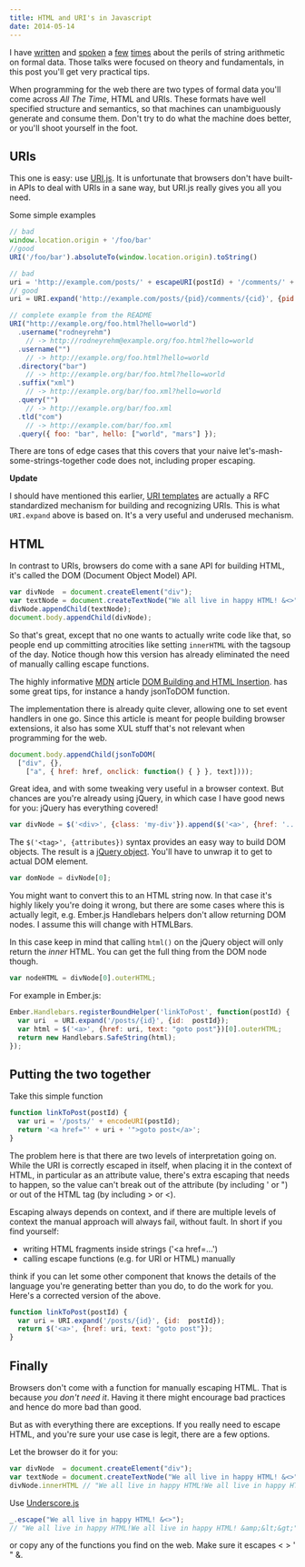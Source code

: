 ```yaml
---
title: HTML and URI's in Javascript
date: 2014-05-14
---
```


I have [written](http://devblog.arnebrasseur.net/2013-04-plain-text) and [spoken](http://devblog.arnebrasseur.net/speaking.html#rulu2013) a [few](http://devblog.arnebrasseur.net/speaking.html#eurucamp2013) [times](http://devblog.arnebrasseur.net/speaking.html#rubyconfar2014) about the perils of string arithmetic on formal data. Those talks were focused on theory and fundamentals, in this post you'll get very practical tips.

When programming for the web there are two types of formal data you'll come across *All The Time*, HTML and URIs. These formats have well specified structure and semantics, so that machines can unambiguously generate and consume them. Don't try to do what the machine does better, or you'll shoot yourself in the foot.

## URIs

This one is easy: use [URI.js](https://github.com/medialize/URI.js). It is unfortunate that browsers don't have built-in APIs to deal with URIs in a sane way, but URI.js really gives you all you need.

Some simple examples

```js
// bad
window.location.origin + '/foo/bar'
//good
URI('/foo/bar').absoluteTo(window.location.origin).toString()

// bad
uri = 'http://example.com/posts/' + escapeURI(postId) + '/comments/' + escapeURI(commentId)
// good
uri = URI.expand('http://example.com/posts/{pid}/comments/{cid}', {pid: postId, cid: commentId))

// complete example from the README
URI("http://example.org/foo.html?hello=world")
  .username("rodneyrehm")
    // -> http://rodneyrehm@example.org/foo.html?hello=world
  .username("")
    // -> http://example.org/foo.html?hello=world
  .directory("bar")
    // -> http://example.org/bar/foo.html?hello=world
  .suffix("xml")
    // -> http://example.org/bar/foo.xml?hello=world
  .query("")
    // -> http://example.org/bar/foo.xml
  .tld("com")
    // -> http://example.com/bar/foo.xml
  .query({ foo: "bar", hello: ["world", "mars"] });
```

There are tons of edge cases that this covers that your naive let's-mash-some-strings-together code does not, including proper escaping.

**Update**

I should have mentioned this earlier, [URI templates](http://tools.ietf.org/html/rfc6570) are actually a RFC standardized mechanism for building and recognizing URIs. This is what `URI.expand` above is based on. It's a very useful and underused mechanism.

## HTML

In contrast to URIs, browsers do come with a sane API for building HTML, it's called the DOM (Document Object Model) API.

```js
var divNode  = document.createElement("div");
var textNode = document.createTextNode("We all live in happy HTML! &<>");
divNode.appendChild(textNode);
document.body.appendChild(divNode);
```

So that's great, except that no one wants to actually write code like that, so people end up committing atrocities like setting `innerHTML` with the tagsoup of the day. Notice though how this version has already eliminated the need of manually calling escape functions.

The highly informative [MDN](https://developer.mozilla.org) article [DOM Building and HTML Insertion](https://developer.mozilla.org/en-US/Add-ons/Overlay_Extensions/XUL_School/DOM_Building_and_HTML_Insertion). has some great tips, for instance a handy jsonToDOM function.

The implementation there is already quite clever, allowing one to set event handlers in one go. Since this article is meant for people building browser extensions, it also has some XUL stuff that's not relevant when programming for the web.

```js
document.body.appendChild(jsonToDOM(
  ["div", {},
    ["a", { href: href, onclick: function() { } }, text])));
```

Great idea, and with some tweaking very useful in a browser context. But chances are you're already using jQuery, in which case I have good news for you: jQuery has everything covered!

```js
var divNode = $('<div>', {class: 'my-div'}).append($('<a>', {href: '..'}));
```

The `$('<tag>', {attributes})` syntax provides an easy way to build DOM objects. The result is a [jQuery object](http://learn.jquery.com/using-jquery-core/jquery-object/). You'll have to unwrap it to get to actual DOM element.

```js
var domNode = divNode[0];
```

You might want to convert this to an HTML string now. In that case it's highly likely you're doing it wrong, but there are some cases where this is actually legit, e.g. Ember.js Handlebars helpers don't allow returning DOM nodes. I assume this will change with HTMLBars.

In this case keep in mind that calling `html()` on the jQuery object will only return the *inner* HTML. You can get the full thing from the DOM node though.

```js
var nodeHTML = divNode[0].outerHTML;
```

For example in Ember.js:

```js
Ember.Handlebars.registerBoundHelper('linkToPost', function(postId) {
  var uri  = URI.expand('/posts/{id}', {id:  postId});
  var html = $('<a>', {href: uri, text: "goto post"})[0].outerHTML;
  return new Handlebars.SafeString(html);
});
```

## Putting the two together

Take this simple function

```js
function linkToPost(postId) {
  var uri = '/posts/' + encodeURI(postId);
  return '<a href="' + uri + '">goto post</a>';
}
```

The problem here is that there are two levels of interpretation going on. While the URI is correctly escaped in itself, when placing it in the context of HTML, in particular as an attribute value, there's extra escaping that needs to happen, so the value can't break out of the attribute (by including ' or ") or out of the HTML tag (by including > or <).

Escaping always depends on context, and if there are multiple levels of context the manual approach will always fail, without fault. In short if you find yourself:

* writing HTML fragments inside strings ('<a href=...')
* calling escape functions (e.g. for URI or HTML) manually

think if you can let some other component that knows the details of the language you're generating better than you do, to do the work for you. Here's a corrected version of the above.

```js
function linkToPost(postId) {
  var uri = URI.expand('/posts/{id}', {id:  postId});
  return $('<a>', {href: uri, text: "goto post"});
}
```

## Finally

Browsers don't come with a function for manually escaping HTML. That is because *you don't need it*. Having it there might encourage bad practices and hence do more bad than good.

But as with everything there are exceptions. If you really need to escape HTML, and you're sure your use case is legit, there are a few options.

Let the browser do it for you:

```js
var divNode  = document.createElement("div");
var textNode = document.createTextNode("We all live in happy HTML! &<>");
divNode.innerHTML // "We all live in happy HTML!We all live in happy HTML! &amp;&lt;&gt;"
```

Use [Underscore.js](http://underscorejs.org/)

```js
_.escape("We all live in happy HTML! &<>");
// "We all live in happy HTML!We all live in happy HTML! &amp;&lt;&gt;"
```

or copy any of the functions you find on the web. Make sure it escapes &lt; &gt; ' " &amp;.
